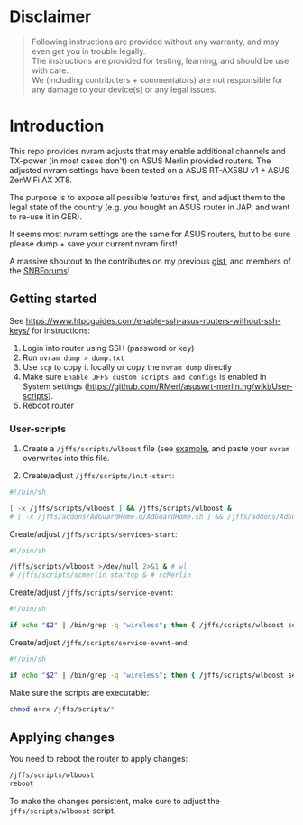 # Disclaimer

> Following instructions are provided without any warranty, and may even get you in trouble legally.<br>
> The instructions are provided for testing, learning, and should be use with care.<br>
> We (including contributers + commentators) are not responsible for any damage to your device(s) or any legal issues.

# Introduction

This repo provides nvram adjusts that may enable additional channels and TX-power (in most cases don't) on ASUS Merlin provided routers.
The adjusted nvram settings have been tested on a ASUS RT-AX58U v1 + ASUS ZenWiFi AX XT8.

The purpose is to expose all possible features first, and adjust them to the legal state of the country (e.g. you bought an ASUS router in JAP, and want to re-use it in GER).

It seems most nvram settings are the same for ASUS routers, but to be sure please dump + save your current nvram first!

A massive shoutout to the contributes on my previous [gist](https://gist.github.com/francoism90/3dede7973354d067c41bff5e54203fe9/), and members of the [SNBForums](https://www.snbforums.com/)!

## Getting started

See https://www.htpcguides.com/enable-ssh-asus-routers-without-ssh-keys/ for instructions:

1. Login into router using SSH (password or key)
2. Run `nvram dump > dump.txt`
3. Use `scp` to copy it locally or copy the `nvram dump` directly
4. Make sure `Enable JFFS custom scripts and configs` is enabled in System settings (https://github.com/RMerl/asuswrt-merlin.ng/wiki/User-scripts).
5. Reboot router

### User-scripts

1. Create a `/jffs/scripts/wlboost` file (see [example](blob/main/jffs/scripts/wlboost), and paste your `nvram` overwrites into this file.

2. Create/adjust `/jffs/scripts/init-start`:

```sh
#!/bin/sh

[ -x /jffs/scripts/wlboost ] && /jffs/scripts/wlboost &
# [ -x /jffs/addons/AdGuardHome.d/AdGuardHome.sh ] && /jffs/addons/AdGuardHome.d/AdGuardHome.sh init-start & # place wlboost before addons!
```

Create/adjust `/jffs/scripts/services-start`:

```sh
#!/bin/sh

/jffs/scripts/wlboost >/dev/null 2>&1 & # wl
# /jffs/scripts/scmerlin startup & # scMerlin
```

Create/adjust `/jffs/scripts/service-event`:

```sh
#!/bin/sh

if echo "$2" | /bin/grep -q "wireless"; then { /jffs/scripts/wlboost service_event "$@" & }; fi # wl
```

Create/adjust `/jffs/scripts/service-event-end`:

```sh
#!/bin/sh

if echo "$2" | /bin/grep -q "wireless"; then { /jffs/scripts/wlboost service_event "$@" & }; fi # wl
```

Make sure the scripts are executable:

```bash
chmod a+rx /jffs/scripts/*
```

## Applying changes

You need to reboot the router to apply changes:

```sh
/jffs/scripts/wlboost
reboot
``` 

To make the changes persistent, make sure to adjust the `jffs/scripts/wlboost` script.
